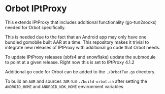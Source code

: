 # Orbot IPtProxy

This extends IPtProxy that includes additional functionality (go-tun2socks) needed for Orbot specifically.

This is needed due to the fact that an Android app may only have one bundled gomobile built AAR at a time. This repository makes it trivial to integrate new releases of IPtProxy with additional go code that Orbot needs. 

To update IPtProxy releases (obfs4 and snowflake) update the submodule to point at a given release. Right now this is set to IPtProxy 4.1.2

Additional go code for Orbot can be added to the `./OrbotTun.go` directory. 

To build an `AAR` and sources `JAR` run `./build-orbot.sh` after setting the `ANDROID_HOME` and `ANDROID_NDK_HOME` environment variables.
